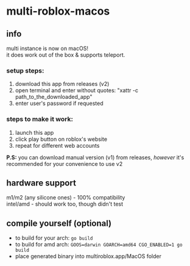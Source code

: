 # multi-roblox-macos

## info
multi instance is now on macOS! \
it does work out of the box & supports teleport.

### setup steps:
1. download this app from releases (v2)
2. open terminal and enter without quotes: "xattr -c path_to_the_downloaded_app"
3. enter user's password if requested

### steps to make it work:
1. launch this app
2. click play button on roblox's website
3. repeat for different web accounts


**P.S:** you can download manual version (v1) from releases, *however* it's recommended for your convenience to use v2

## hardware support
m1/m2 (any silicone ones) - 100% compatibility \
intel/amd - should work too, though didn't test

## compile yourself (optional)
- to build for your arch: `go build`
- to build for amd arch: `GOOS=darwin GOARCH=amd64 CGO_ENABLED=1 go build`
- place generated binary into multiroblox.app/MacOS folder